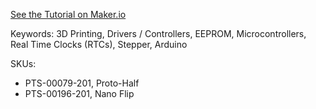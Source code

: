 [See the Tutorial on Maker.io](https://www.digikey.ca/en/maker/projects/custom-24-hour-single-revolution-clock/c3deb587da4c4efda6d84548d07adac8)

Keywords: 3D Printing, Drivers / Controllers, EEPROM, Microcontrollers, Real Time Clocks (RTCs), Stepper, Arduino

SKUs:
 - PTS-00079-201, Proto-Half
 - PTS-00196-201, Nano Flip
